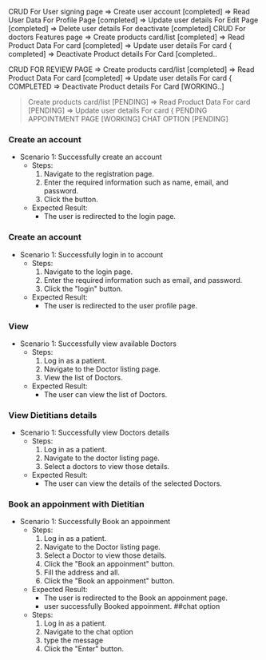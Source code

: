 
CRUD For User signing page
=> Create user account [completed]
=> Read User Data For Profile Page [completed]
=> Update user details For Edit Page [completed]
=> Delete user details For deactivate [completed]
CRUD For doctors Features page
=> Create products card/list [completed]
=> Read Product Data For card [completed]
=> Update user details For card {
completed]
=> Deactivate Product details For Card [completed..

CRUD FOR REVIEW PAGE 
=> Create products card/list [completed]
=> Read Product Data For card [completed]
=> Update user details For card {
COMPLETED
=> Deactivate Product details For Card [WORKING..]
> Create products card/list [PENDING]
=> Read Product Data For card [PENDING]
=> Update user details For card {
PENDING
APPOINTMENT PAGE [WORKING]
CHAT OPTION [PENDING]


### Create an account
- Scenario 1: Successfully create an account
  - Steps:
    1. Navigate to the registration page.
    2. Enter the required information such as name, email, and password.
    3. Click the  button.
  - Expected Result:
    - The user is redirected to the login page.
### Create an account
- Scenario 1: Successfully login in to account
  - Steps:
    1. Navigate to the login page.
    2. Enter the required information such as email, and password.
    3. Click the "login" button.
  - Expected Result:
    - The user is redirected to the user profile page.
### View 
- Scenario 1: Successfully view  available Doctors
  - Steps:
    1. Log in as a patient.
    2. Navigate to the Doctor listing page.
    3. View the list of  Doctors.
  - Expected Result:
    - The user can view the list of Doctors.
### View Dietitians details
- Scenario 1: Successfully view Doctors details
  - Steps:
    1. Log in as a patient.
    2. Navigate to the doctor listing page.
    3. Select a doctors to view those details.
  - Expected Result:
    - The user can view the details of the selected Doctors.
### Book an appoinment with Dietitian
- Scenario 1: Successfully Book an appoinment
  - Steps:
    1. Log in as a patient.
    2. Navigate to the Doctor listing page.
    3. Select a Doctor to view those details.
    4. Click the "Book an appoinment" button.
    5. Fill the  address and all.
    6. Click the "Book an appoinment" button.
  - Expected Result:
    - The user is redirected to the Book an appoinment page.
    - user successfully Booked appoinment.
    ##chat option
  - Steps:
    1. Log in as a patient.
    2. Navigate to the chat option
    3. type the message
    4. Click the "Enter" button.
   
   
